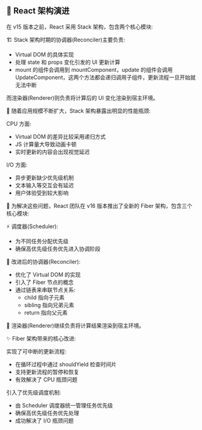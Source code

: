 ## 🔄 React 架构演进

在 v15 版本之前，React 采用 Stack 架构，包含两个核心模块:

🏗️ Stack 架构时期的协调器(Reconciler)主要负责:

- Virtual DOM 的具体实现
- 处理 state 和 props 变化引发的 UI 更新计算
- mount 的组件会调用到 mountComponent，update 的组件会调用 UpdateComponent，这两个方法都会递归调用子组件，更新流程一旦开始就无法中断

而渲染器(Renderer)则负责将计算后的 UI 变化渲染到宿主环境。

🚧 随着应用规模不断扩大，Stack 架构暴露出明显的性能瓶颈:

CPU 方面:

- Virtual DOM 的差异比较采用递归方式
- JS 计算量大导致动画卡顿
- 实时更新的内容会出现视觉延迟

I/O 方面:

- 异步更新缺少优先级机制
- 文本输入等交互会有延迟
- 用户体验受到较大影响

🎯 为解决这些问题，React 团队在 v16 版本推出了全新的 Fiber 架构，包含三个核心模块:

⚡ 调度器(Scheduler):

- 为不同任务分配优先级
- 确保高优先级任务优先进入协调阶段

🔄 改进后的协调器(Reconciler):

- 优化了 Virtual DOM 的实现
- 引入了 Fiber 节点的概念
- 通过链表来串联节点关系:
  - child 指向子元素
  - sibling 指向兄弟元素
  - return 指向父元素

🎨 渲染器(Renderer)继续负责将计算结果渲染到宿主环境。

✨ Fiber 架构带来的核心改进:

实现了可中断的更新流程:

- 在循环过程中通过 shouldYield 检查时间片
- 支持更新流程的暂停和恢复
- 有效解决了 CPU 瓶颈问题

引入了优先级调度机制:

- 由 Scheduler 调度器统一管理任务优先级
- 确保高优先级任务优先处理
- 成功解决了 I/O 瓶颈问题
